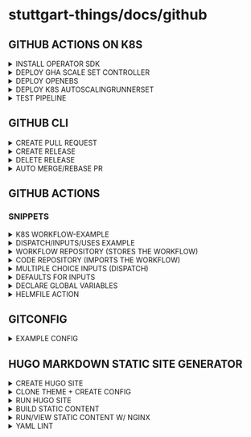 # stuttgart-things/docs/github

<!-- https://www.thisdot.co/blog/creating-your-own-github-action-with-typescript -->

## GITHUB ACTIONS ON K8S

<details><summary>INSTALL OPERATOR SDK</summary>

[Deploying runner scale sets with Actions Runner Controller](https://docs.github.com/en/actions/hosting-your-own-runners/managing-self-hosted-runners-with-actions-runner-controller/deploying-runner-scale-sets-with-actions-runner-controller#using-docker-in-docker-or-kubernetes-mode-for-containers)

</details>

<details><summary>DEPLOY GHA SCALE SET CONTROLLER</summary>

```bash
helm upgrade --install arc \
--namespace arc-systems \
--create-namespace \
oci://ghcr.io/actions/actions-runner-controller-charts/gha-runner-scale-set-controller
```

</details>

<details><summary>DEPLOY OPENEBS</summary>

```bash
helm repo add openebs https://openebs.github.io/charts
helm install openebs openebs/openebs --version 3.9.0 -n openebs --create-namespace
```

</details>

<details><summary>DEPLOY K8S AUTOSCALINGRUNNERSET</summary>

```bash
cat <<EOF > ./k8s-arc-scale-values.yaml
containerMode:
  type: kubernetes
  kubernetesModeWorkVolumeClaim:
    accessModes: ["ReadWriteOnce"]
    storageClassName: openebs-hostpath
    resources:
      requests:
        storage: 1Gi

template:
  spec:
    containers:
    - name: runner
      image: ghcr.io/actions/actions-runner:latest
      command: ["/home/runner/run.sh"]
      env:
        - name: ACTIONS_RUNNER_REQUIRE_JOB_CONTAINER
          value: "false"
EOF

GITHUB_CONFIG_URL="https://github.com/stuttgart-things/docs"
GITHUB_PAT="<$GITHUB_PAT>"
helm upgrade --install k8s-docs \
--namespace arc-runners \
--create-namespace \
--set githubConfigUrl="${GITHUB_CONFIG_URL}" \
--set githubConfigSecret.github_token="${GITHUB_PAT}" \
--values ./k8s-arc-scale-values.yaml \
oci://ghcr.io/actions/actions-runner-controller-charts/gha-runner-scale-set --version 0.6.1
```

</details>

<details><summary>TEST PIPELINE</summary>

```yaml
name: ACTIONS RUNNER K8S SMOKE TEST
on:
  workflow_dispatch:

jobs:
  Smoke:
    runs-on: k8s-docs
    container: nginx:1.25.2-alpine
    steps:
      - name: Checkout code
        uses: actions/checkout@v4
      - run: |
          echo "🎉 This job runs on kubernetes!"
          cat /etc/os-release
          ls -lta
```

</details>

## GITHUB CLI

<details><summary>CREATE PULL REQUEST</summary>

```bash
gh pr create -t "tekton-test1" -b "added git tasks to taskfile"
```

</details>

<details><summary>CREATE RELEASE</summary>

```bash
gh release create {{ .PROJECT }}-{{ .VERSION_NUMBER_PREFIX }}{{ .UPDATED_VERSION_NUMBER }} --notes "released chart artifcact for {{ .PROJECT }}" {{ .PACKAGE }}
```

</details>

<details><summary>DELETE RELEASE</summary>

```bash
gh release delete {{ .PROJECT }}-{{ .VERSION_NUMBER_PREFIX }}{{ .UPDATED_VERSION_NUMBER }} -y || true
```

</details>

<details><summary>AUTO MERGE/REBASE PR</summary>

```bash
# GET LATEST PR AND AUTO MERGE + DELETE BRANCH
gh pr merge $(gh pr list | grep "^[^#;]" | awk '{print $1}') --auto --rebase --delete-branch
```

</details>


## GITHUB ACTIONS

### SNIPPETS

<details><summary>K8S WORKFLOW-EXAMPLE</summary>

```yaml
---
name: Build & Verify Terraform Module
on:
  workflow_dispatch:
  push:
    branches:
      - 'main'

jobs:
  Terraform-Validate:
    runs-on: arc-runner-scale-set-vault-base-setup
    container:
      image: hashicorp/terraform:1.6
    environment: k8s
    continue-on-error: false
    steps:
      - name: Checkout code
        uses: actions/checkout@v4.1.1
      - run: |
          terraform init
          terraform fmt
          terraform validate
```

</details>

<details><summary>DISPATCH/INPUTS/USES EXAMPLE</summary>

```yaml
---
name: Release Terraform
on:
  workflow_dispatch:
    inputs:
      release-tag:
        required: true
        type: string
      release-message:
        required: true
        type: string

jobs:
  release-terraform:
    if: github.event.ref == 'refs/heads/main'
    name: Valdiate
    uses: stuttgart-things/stuttgart-things/.github/workflows/release-terraform.yaml@main  
    with:
      module-name: vsphere-vm
      tag-name: "${{ github.event.inputs.release-tag }}"
      release-message: "${{ github.event.inputs.release-message }}"
      environment-name: k8s
      runs-on: arc-runner-scale-set-vsphere-vm
      continue-error: false
```

</details>


<details><summary>WORKFLOW REPOSITORY (STORES THE WORKFLOW)</summary>

```yaml
---
name: Build & Verify Terraform Module
on:
  workflow_call:
    inputs:
      runs-on:
        required: true
        type: string
      terraform-version:
        default: 1.6
        required: true
        type: string
      tflint-version:
        default: v0.50.0
        required: true
        type: string
      environment-name:
        default: k8s
        required: true
        type: string
      continue-error:
        default: false
        required: true
        type: boolean

jobs:
  Terraform-Validate:
    runs-on: ${{ inputs.runs-on }}
    container:
      image: hashicorp/terraform:${{ inputs.terraform-version }}
    environment: ${{ inputs.environment-name }}
    continue-on-error: ${{ inputs.continue-error }}
    steps:
      - name: Checkout code
        uses: actions/checkout@v4.1.1
      - run: |
          terraform init
          terraform fmt
          terraform validate

  Terraform-Lint:
    runs-on: arc-runner-scale-set-vault-base-setup
    container:
      image: ghcr.io/terraform-linters/tflint:${{ inputs.tflint-version }}
    environment: k8s
    continue-on-error: false
    steps:
      - name: Checkout code
        uses: actions/checkout@v4.1.1
      - run: |
          tflint --recursive
```

</details>

<details><summary>CODE REPOSITORY (IMPORTS THE WORKFLOW)</summary>

```yaml
name: Terraform
on:
  push:
    branches: [ "main" ]
  pull_request:
    branches: [ "main" ]
  workflow_dispatch:

jobs:
  validate-terraform:
    if: github.event.ref == 'refs/heads/main'
    name: Valdiate
    uses: stuttgart-things/stuttgart-things/.github/workflows/validate-terraform.yaml@main
    with:
      environment-name: k8s
      runs-on: arc-runner-scale-set-flux2-cluster-bootstrap
      terraform-version: 1.6
      tflint-version: v0.50.0
      continue-error: false
```

</details>

<details><summary>MULTIPLE CHOICE INPUTS (DISPATCH)</summary>

```yaml
on:
  workflow_dispatch:
    inputs:
      name:
        type: choice
        description: Who to greet
        options:
          - maypayne
          - scorseese
          - deniro
jobs:
  greet:
    runs-on: ubuntu-latest
    steps:
    - name: Send greeting
      run: echo ${{ github.event.inputs.name }}"
```

</details>

<details><summary>DEFAULTS FOR INPUTS</summary>

```yaml
# FOR EXAMPLE WHEN USING WORFLOW DISPATCH AND GIT TRIGGERS TO SET A DEFAULT VALUE
  - name: Set default value
    id: defaultname
    run: |
      USER_INPUT=${{ github.event.inputs.name }}
      echo "value=${USER_INPUT:-"Octocat"}" >> "$GITHUB_OUTPUT"

  - name: Do something with it
    run: |
      name="${{ steps.defaultname.outputs.value }}"
      echo "Name: $name"
```

</details>

<details><summary>DECLARE GLOBAL VARIABLES</summary>

```yaml
#..
env:
  TEMPLATE_DIR: machineShop/templates
  DESTINATION_DIR: clusters
jobs:
#..
    steps:
    #..
      - run: |
          machineShop render \
          --source local \
          --template ${TEMPLATE_DIR}/packer-${{ inputs.os-version }}-${{ inputs.cloud }}.yaml \
          --values "provisioning=${{ inputs.ansible-provisioning }}, date=$(date '+%Y-%m-%d-%H-%M-%S'), dateShort=$(date '+%Y-%m-%d'), env=${{ inputs.env }}" \
          --output file \
          --destination ${DESTINATION_DIR}/${{ inputs.env }}/${{ inputs.cloud }}/bootstrap/packer-${{ inputs.os-version }}-${{ inputs.ansible-provisioning }}.yaml
          #..
```

</details>

<details><summary>HELMFILE ACTION</summary>

```yaml
on:
  workflow_call:
    inputs:
      environment-name:
        required: true
        type: string
      branch-name:
        required: true
        type: string
jobs:
  build-helm:
    environment: ${{ inputs.environment-name }}
    steps:
      - name: CHECKOUT GIT
        uses: actions/checkout@v4
      - name: SETUP HELMFILE
        uses: mamezou-tech/setup-helmfile@v1.2.0
```

</details>

## GITCONFIG

<details><summary>EXAMPLE CONFIG</summary>

```bash
cat ~/.gitconfig
[url "https://${USERNAME}:${PASSWORD}@codehub.sva.de"]
        insteadOf = https://codehub.sva.de
[user]
        name = Patrick Hermann
        email = patrick.hermann@sva.de

[url "https://${USERNAME}:${PASSWORD}@github.com/stuttgart-things/"]
        insteadOf = https://github.com/stuttgart-things/

[user]
        name = Patrick Hermann
        email = patrick.hermann@sva.de
```

</details>

## HUGO MARKDOWN STATIC SITE GENERATOR

<details><summary>CREATE HUGO SITE</summary>

```bash
export SITE_NAME=BLOG
nerdctl run --user $(id -u):$(id -g) --rm -v $(pwd):/src klakegg/hugo:0.107.0-ext-alpine new site ${SITE_NAME} > --format yaml
```

</details>

<details><summary>CLONE THEME + CREATE CONFIG</summary>

```bash
export SITE_NAME=BLOG
cd ${SITE_NAME}

git clone https://github.com/alex-shpak/hugo-book ${SITE_NAME}/themes/hugo-book

cat <<EOF > ${SITE_NAME}/config.yaml
baseURL: http://example.org/
languageCode: en-us
title: My New Hugo Site
theme: hugo-book
EOF
```

</details>

<details><summary>RUN HUGO SITE</summary>

```bash
export SITE_NAME=BLOG

# EXAMPLE SITE
cp -R themes/hugo-book/exampleSite/content.en/* ./content

nerdctl run --user $(id -u):$(id -g) --rm -p 1315:1313 -v $(pwd)/blog:/src klakegg/hugo:0.107.0-ext-alpine server
```

</details>

<details><summary>BUILD STATIC CONTENT</summary>

```bash
nerdctl run --user $(id -u):$(id -g) --rm -p 1315:1313 -v $(pwd):/src klakegg/hugo:0.107.0-ext-alpine --verbose --destination public
```

</details>

<details><summary>RUN/VIEW STATIC CONTENT W/ NGINX</summary>

```bash
sudo nerdctl run -it --rm -p 8080:80 --name web -v public/:/usr/share/nginx/html nginx
```

</details>

<details><summary>YAML LINT</summary>

```bash
nerdctl run -it -v ./docs:/manifests cytopia/yamllint -- /manifests
```

</details>
